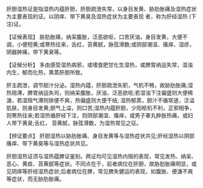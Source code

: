 肝胆湿热证是指湿热内蕴肝胆，肝胆疏泄失常，以身目发黄、胁肋胀痛及湿热症状为主要表现的证。以阴痒、带下黄臭及湿热症状为主要表现 者，称为肝经湿热 (下注)证。

  【证候表现】
胁肋胀痛，纳呆腹胀，泛恶欲呕，口苦厌油，身目发黄，大便不调，小便短黄;或寒热往来，舌红，苔黄腻，脉弦滑数;或阴部潮湿、瘙痒、湿疹，阴器肿痛，带下黄臭等。

  【证候分析】
多由感受湿热病邪，或嗜食肥甘化生湿热，或脾胃纳运失常，湿浊内生，郁而化热，熏蒸肝胆所致。

肝主疏泄，调节胆汁分泌。湿热内蕴，肝胆疏泄失职，气机不畅，故胁肋胀痛;湿热阻滞，脾胃纳运失司，则纳呆腹胀，厌油，泛恶欲呕;若湿浊下注偏盛则大便稀溏，若湿阻气滞则排便不爽，热偏盛则大便干结;
湿热郁蒸，胆汁不循常道，泛溢肌肤，则身目发黄;胆气上溢，则口苦;湿热内蕴肝胆，少阳枢机不利，正邪相争，则寒热往来;若湿热循肝经下注，则阴部潮湿、瘙痒，或男子睾丸肿胀热痛，或妇人带下黄臭;舌红，
苔黄腻，脉弦滑数，为湿热常见之征。

  【辨证要点】
肝胆湿热以胁肋胀痛、身目发黄等与湿热症状共见;肝经湿热以阴部瘙痒、带下黄臭等与湿热症状共见。

肝胆湿热证须与湿热蕴脾证鉴别。两证均可见湿热内阻的表现，常见发热、纳呆、恶心、黄疸、苔黄腻等症状。不同点在于，前者病位在肝胆，故胁肋胀痛明显，或见阴痒等肝经湿热症状;后者病位在脾，常见脾失健运的表现，如腹胀、便溏不爽等症状，而无胁肋胀痛。